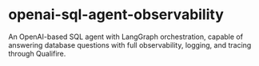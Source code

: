 # openai-sql-agent-observability
An OpenAI-based SQL agent with LangGraph orchestration, capable of answering database questions with full observability, logging, and tracing through Qualifire.

